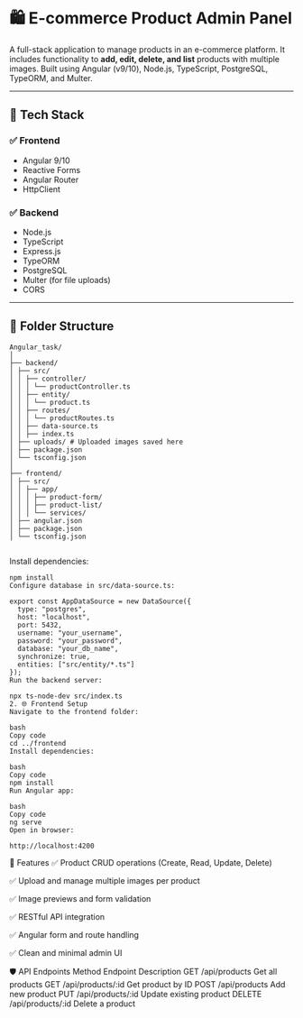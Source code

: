 # 🛍️ E-commerce Product Admin Panel

A full-stack application to manage products in an e-commerce platform. It includes functionality to **add, edit, delete, and list** products with multiple images. Built using Angular (v9/10), Node.js, TypeScript, PostgreSQL, TypeORM, and Multer.

---

## 🔧 Tech Stack

### ✅ Frontend
- Angular 9/10
- Reactive Forms
- Angular Router
- HttpClient

### ✅ Backend
- Node.js
- TypeScript
- Express.js
- TypeORM
- PostgreSQL
- Multer (for file uploads)
- CORS

---

## 📁 Folder Structure
```
Angular_task/
│
├── backend/
│ ├── src/
│ │ ├── controller/
│ │ │ └── productController.ts
│ │ ├── entity/
│ │ │ └── product.ts
│ │ ├── routes/
│ │ │ └── productRoutes.ts
│ │ ├── data-source.ts
│ │ ├── index.ts
│ ├── uploads/ # Uploaded images saved here
│ ├── package.json
│ └── tsconfig.json
│
├── frontend/
│ ├── src/
│ │ ├── app/
│ │ │ ├── product-form/
│ │ │ ├── product-list/
│ │ │ └── services/
│ ├── angular.json
│ ├── package.json
│ └── tsconfig.json


```

Install dependencies:

```
npm install
Configure database in src/data-source.ts:
```
````
export const AppDataSource = new DataSource({
  type: "postgres",
  host: "localhost",
  port: 5432,
  username: "your_username",
  password: "your_password",
  database: "your_db_name",
  synchronize: true,
  entities: ["src/entity/*.ts"]
});
Run the backend server:
````
```
npx ts-node-dev src/index.ts
2. 🌐 Frontend Setup
Navigate to the frontend folder:
```

```
bash
Copy code
cd ../frontend
Install dependencies:

bash
Copy code
npm install
Run Angular app:

bash
Copy code
ng serve
Open in browser:
```

```
http://localhost:4200
```

📸 Features
✅ Product CRUD operations (Create, Read, Update, Delete)

✅ Upload and manage multiple images per product

✅ Image previews and form validation

✅ RESTful API integration

✅ Angular form and route handling

✅ Clean and minimal admin UI

🛡️ API Endpoints
Method	Endpoint	Description
GET	/api/products	Get all products
GET	/api/products/:id	Get product by ID
POST	/api/products	Add new product
PUT	/api/products/:id	Update existing product
DELETE	/api/products/:id	Delete a product
